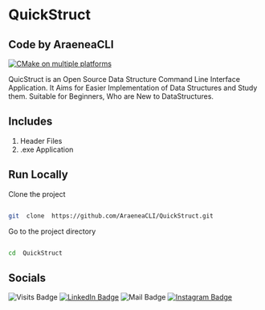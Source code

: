 # QuickStruct
## Code by AraeneaCLI

[![CMake on multiple platforms](https://github.com/AraeneaCLI/QuickStruct/actions/workflows/cmake-multi-platform.yml/badge.svg)](https://github.com/AraeneaCLI/QuickStruct/actions/workflows/cmake-multi-platform.yml)

QuicStruct is an Open Source Data Structure Command Line Interface Application.
It Aims for Easier Implementation of Data Structures and Study them.
Suitable for Beginners, Who are New to DataStructures.

## Includes
<ol>
  <li>Header Files</li>
  <li>.exe Application</li>
</ol>

## Run Locally

 Clone the project

```bash

git  clone  https://github.com/AraeneaCLI/QuickStruct.git

```

Go to the project directory

``` bash

cd  QuickStruct

```

## Socials
![Visits Badge](https://badges.pufler.dev/visits/AraeneaCLI/AraeneaCLI)
[![LinkedIn Badge](https://img.shields.io/badge/LinkedIn-YashMankar-informational?style=flat&logo=linkedin&logoColor=#0A66C2&color=0D76A8)](https://www.linkedin.com/in/yash-mankar-23b453269)
![Mail Badge](https://img.shields.io/badge/mail-yash.mankar10122003-information?logo=gmail&color=0D76A8&logoColor=%23EA4335&label=Mail)
[![Instagram Badge](https://img.shields.io/badge/instagram-yash0.flac-information?logo=instagram&logoColor=%23E4405F&color=0D76A8&label=Instagram)](https://instagram.com/yash0.flac?igshid=YTQwZjQ0NmI0OA==)
